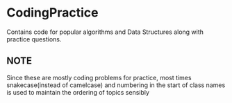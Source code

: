 # CodingPractice

Contains code for popular algorithms and Data Structures
along with practice questions.

## NOTE

Since these are mostly coding problems for practice, most times snakecase(instead of camelcase)
and numbering in the start of class names is used to maintain the ordering of topics sensibly